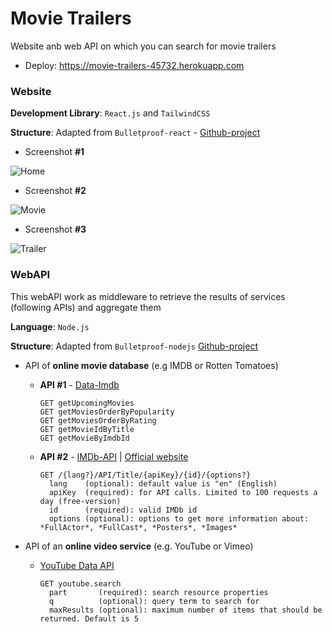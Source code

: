 # **Movie Trailers**

Website anb web API on which you can search for movie trailers

* Deploy: https://movie-trailers-45732.herokuapp.com

### **Website**

**Development Library**: `React.js` and `TailwindCSS`

**Structure**: Adapted from `Bulletproof-react` - [Github-project](https://github.com/alan2207/bulletproof-react)

* Screenshot **#1**

![Home](https://github.com/EstevesAndre/movie-trailers-app/blob/master/screenshots/home-view.png?raw=true)


* Screenshot **#2**

![Movie](https://github.com/EstevesAndre/movie-trailers-app/blob/master/screenshots/movie-view.png?raw=true)


* Screenshot **#3**

![Trailer](https://github.com/EstevesAndre/movie-trailers-app/blob/master/screenshots/trailer-view.png?raw=true)


### **WebAPI**

This webAPI work as middleware to retrieve the results of services (following APIs) and aggregate them

**Language**: `Node.js`

**Structure**: Adapted from `Bulletproof-nodejs` [Github-project](https://github.com/santiq/bulletproof-nodejs)

* API of **online movie database** (e.g IMDB or Rotten Tomatoes)
  - **API #1** - [Data-Imdb](https://rapidapi.com/SAdrian/api/data-imdb1/)

        GET getUpcomingMovies
        GET getMoviesOrderByPopularity 
        GET getMoviesOrderByRating
        GET getMovieIdByTitle
        GET getMovieByImdbId

  - **API #2** - [IMDb-API](https://rapidapi.com/IMDb-API/api/imdb-api1/) | [Official website](https://imdb-api.com/api)

        GET /{lang?}/API/Title/{apiKey}/{id}/{options?}
          lang    (optional): default value is "en" (English)
          apiKey  (required): for API calls. Limited to 100 requests a day (free-version)
          id      (required): valid IMDb id
          options (optional): options to get more information about: *FullActor*, *FullCast*, *Posters*, *Images*

* API of an **online video service** (e.g. YouTube or Vimeo)
  - [YouTube Data API](https://developers.google.com/youtube/v3)

        GET youtube.search
          part       (required): search resource properties
          q          (optional): query term to search for
          maxResults (optional): maximum number of items that should be returned. Default is 5

